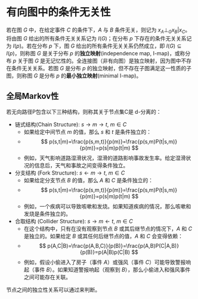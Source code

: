 # 有向图中的条件无关性

若在图 $G$ 中，在给定事件 $C$ 的条件下，$A$ 与 $B$ 条件无关，则记为 $x_{A} \perp_{G} x_{B} |x_{C}$。将由图 $G$ 给出的所有条件无关关系记为 $I(G)$；在分布 $p$ 下存在的条件无关关系记为 $I(p)$。若在分布 $p$ 下，图 $G$ 给出的所有条件无关关系仍然成立，即 $I(G) \subseteq I(p)$，则称图 $G$ 是关于分布 $p$ 的**独立映射**(independence map, I-map)，或称分布 $p$ 关于图 $G$ 是无记忆性的。全连接图（非有向图）是独立映射，因为图中不存在条件无关关系。若图 $G$ 是分布 $p$ 的独立映射，但不存在子图满足这一性质的子图，则称图 $G$ 是分布 $p$ 的**最小独立映射**(minimal I-map)。 

## 全局Markov性

若无向路径P包含以下三种结构，则称其关于节点集C是 d-分离的：
+ 链式结构(Chain Structure):  $s \rightarrow m \rightarrow t,\ m \in C$
	+ 如果给定中间节点 $m$ 的值，那么 $s$ 和 $t$ 是条件独立的：
	+ $$ p(s,t|m)=\frac{p(s,m,t)}{p(m)}=\frac{p(s,m)P(t|s,m)}{p(m)}=p(s|m)p(t|m) $$
	+ 例如，天气影响道路湿滑状况，湿滑的道路影响事故发生率。给定湿滑状况的信息后，天气和事故之间变得条件独立。
+ 分支结构 (Fork Structure): $s \leftarrow m \rightarrow t,\ m \in C$
	+ 如果给定分支节点 $B$ 的值，那么 $A$ 和 $C$ 是条件独立的：
	+ $$ p(s,t|m)=\frac{p(s,m,t)}{p(m)}=\frac{p(s,m)P(t|s,m)}{p(m)}=p(s|m)p(t|m) $$
	+ 例如，一个疾病可以导致咳嗽和发烧。如果知道疾病的情况，那么咳嗽和发烧是条件独立的。
+ 合取结构 (Collider Structure): $s\rightarrow  m \leftarrow t,\ m \in C$
	+ 在这个结构中，只有在没有观察到节点 $B$ 或其后继节点的情况下，$A$ 和 $C$ 是独立的。如果给定 $B$ 或其任何后继节点的值，$A$ 和 $C$ 会变得依赖：
	+ $$  p(A,C|B)=\frac{p(A,B,C)}{p(B)}=\frac{p(A,B)P(C|A,B)}{p(B)}=p(A|B)p(C|B)  $$
	+ 例如，假设小偷进入了房子（事件 $A$）或强风（事件 $C$）可能导致警报响起（事件 $B$）。如果知道警报响起（观察到 $B$），那么小偷进入和强风事件之间可能存在关联。


节点之间的独立性关系可以通过来判断。